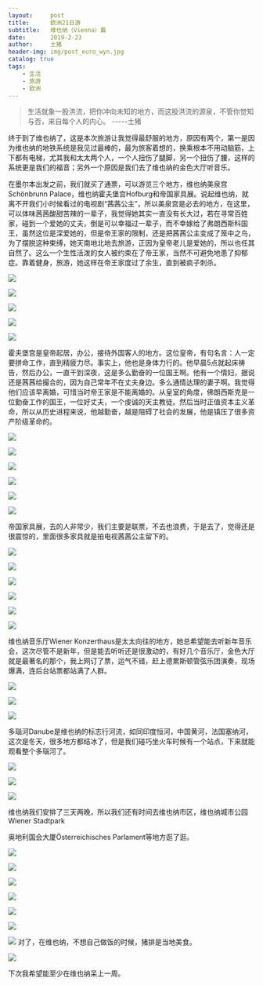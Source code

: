 ```yaml
---
layout:     post
title:      欧洲21日游
subtitle:   维也纳（Vienna）篇
date:       2019-2-23
author:     土猪
header-img: img/post_euro_wyn.jpg
catalog: true
tags:
    - 生活
    - 旅游
    - 欧洲
---
```


> 生活就象一股洪流，把你冲向未知的地方，而这股洪流的源泉，不管你觉知与否，来自每个人的内心。 
> -----土猪





终于到了维也纳了，这是本次旅游让我觉得最舒服的地方，原因有两个，第一是因为维也纳的地铁系统是我见过最棒的，最为旅客着想的，换乘根本不用动脑筋，上下都有电梯，尤其我和太太两个人，一个人扭伤了腿脚，另一个扭伤了腰，这样的系统更是我们的福音；另外一个原因是我们去了维也纳的金色大厅听音乐。 



在墨尔本出发之前，我们就买了通票，可以游览三个地方，维也纳美泉宫Schönbrunn Palace，维也纳霍夫堡宫Hofburg和帝国家具展。说起维也纳，就离不开我们小时候看过的电视剧“茜茜公主”，所以美泉宫是必去的地方，在这里，可以体味茜茜酸甜苦辣的一辈子，我觉得她其实一直没有长大过，若在寻常百姓家，碰到一个爱她的丈夫，倒是可以幸福过一辈子，而不幸嫁给了弗朗西斯科国王，虽然这位是深爱她的，但是帝王家的限制，还是把茜茜公主变成了笼中之鸟，为了摆脱这种束缚，她天南地北地去旅游，正因为皇帝老儿是爱她的，所以也任其自然了。这么一个生性活泼的女人被约束在了帝王家，当然不可避免地患了抑郁症。靠着健身，旅游，她这样在帝王家度过了余生，直到被疯子刺杀。

![](https://cdn.steemitimages.com/DQmdogstCFG6a6W6f33n2MLrBKZJuvARozVcthM9cHo399H/image.png)

![](https://cdn.steemitimages.com/DQmZcGgDs4MaPKV6W4WdCZ6geq9ZeQV5SZNHaY2NesQRN8E/image.png)

![](https://cdn.steemitimages.com/DQmXUWfRKaJG4wQ1YYHAmtfBPbzhTPW5mt4VeG57dmNdkZ4/image.png)

![](https://cdn.steemitimages.com/DQmb6jx6GSarDs946GBxLQLQ1oGMQS4D7nhoYBKKFrHPUL9/image.png)

![](https://cdn.steemitimages.com/DQmbZiqP3PU7ZYpKugJTQ1vtC1RiQwaHBGJXLckNuznbXcq/image.png)


霍夫堡宫是皇帝起居，办公，接待外国客人的地方。这位皇帝，有句名言：人一定要拼命工作，直到精疲力尽。事实上，他也是身体力行的。他早晨5点就起床祷告，然后办公，一直干到深夜，这是多么勤奋的一位国王啊。他有一个情妇，据说还是茜茜给撮合的，因为自己常年不在丈夫身边。多么通情达理的妻子啊。我觉得他们应该早离婚，可惜当时帝王家是不能离婚的。从皇室的角度，佛朗西斯克是一位勤奋工作的国王，一位好丈夫，一个虔诚的天主教徒。然后当时正值资本主义革命，所以从历史进程来说，他越勤奋，越是阻碍了社会的发展，他是镇压了很多资产阶级革命的。


![](https://cdn.steemitimages.com/DQmexNj1yxdDDCZ3c1jjzp6YAkP7BzBQi72i9hHQ1GJUFd2/image.png)

![](https://cdn.steemitimages.com/DQmajVC5P6hvHHFavudwtWB3zmec7M3X8YW8MQKWqi1NZ5D/image.png)

![](https://cdn.steemitimages.com/DQmba8jfPCQhSsWqgH7bWambQAmkksPEsRWyMxQ4fsQojng/image.png)

![](https://cdn.steemitimages.com/DQmSQ9cwhm2ocW7PVKHm9FaLknS5ibuTWnzsDy99Q5uDqw6/image.png)

![](https://cdn.steemitimages.com/DQmczvBFBkHs818555NWwwGu6Ana3WgxQgYtNC7nVAQeSow/image.png)

![](https://cdn.steemitimages.com/DQmTyu8BvgntqCTxjPwGkwTGGKhCjeasQE8kTEGHtQYFe5G/image.png)


帝国家具展，去的人非常少，我们主要是联票，不去也浪费，于是去了，觉得还是很震惊的，里面很多家具就是拍电视茜茜公主留下的。

![](https://cdn.steemitimages.com/DQmXqxXtJANPYyM2adv2ovhqsXFzRrA1vzwn2L8qBEsgepC/image.png)

![](https://cdn.steemitimages.com/DQma5DNuikLibHQVsrNbyyiZTBrk79qDCvfStyDZETWhi2V/image.png)

![](https://cdn.steemitimages.com/DQmT1S6EerfdjY5Ga5ik9YdaEnETQEbTEYR5gvz5Zsbi4dL/image.png)

![](https://cdn.steemitimages.com/DQmThWCFWMH5AXpkLjaAf6jUGrR3v76FNXc6Xf9D4UPiNZi/image.png)

![](https://cdn.steemitimages.com/DQmcniFe8EcAMiquKuC4vkiTJAL7FJjtA6ErAJ3HWH5X7oH/image.png)

![](https://cdn.steemitimages.com/DQmbHJUi1vH5w12WiJ2ShS3xbLW6TJmFgpRvbi9RM5BF2JK/image.png)

维也纳音乐厅Wiener Konzerthaus是太太向往的地方，她总希望能去听新年音乐会，这次尽管不是新年，但是能去听听还是很激动的，有好几个音乐厅，金色大厅就是最著名的那个，我上网订了票，运气不错，赶上德累斯顿管弦乐团演奏，现场爆满，连后台站票都站满了人群。


![](https://cdn.steemitimages.com/DQmPizMP8egifumpbWu9SpxLC2evohF4t5g1QwsKHEqFeZA/image.png)


![](https://cdn.steemitimages.com/DQmQcJWFgxzAtwr2SU6pMPKn8wptZpDnfdvrM79Gsaxh5Ez/image.png)

![](https://cdn.steemitimages.com/DQmSnoRX6de6p2Cu663iQ5q6ygkdsDruzre4Pgjgt3ceCcx/image.png)





多瑙河Danube是维也纳的标志行河流，如同印度恒河，中国黄河，法国塞纳河，这次是冬天，很多地方都结冰了，但是我们碰巧坐火车时候有一个站点，下来就能观看整个多瑙河了。

![](https://cdn.steemitimages.com/DQmZBiqqqekBRoML8q3NZvgju8QvmuUAd1WCrL7MpqxaTqx/image.png)

![](https://cdn.steemitimages.com/DQmSgLxHYwLnYNECwgqgeRhPHey1H3xKyproXM62WDpPW5Y/image.png)

![](https://cdn.steemitimages.com/DQmYFMDvksyMeRmgvPoof3XFHxh5j6TkoBaKXC4kzKkorzt/image.png)



维也纳我们安排了三天两晚，所以我们还有时间去维也纳市区，维也纳城市公园Wiener Stadtpark

奥地利国会大厦Österreichisches Parlament等地方逛了逛。


![](https://cdn.steemitimages.com/DQmV1tjyAquLSMsbtFvNfPazAMPxmQYUEz7YneHBcybxyFo/image.png)

![](https://cdn.steemitimages.com/DQmPQsCB77sPePkYALLwgbBNQxbXHY9tRD8bZVh8p5VG9Bu/image.png)

![](https://cdn.steemitimages.com/DQmaMUAwZfaxygjYVDn9ZUQjd5rz1zi7Lhawe5qfB1E7xQw/image.png)

![](https://cdn.steemitimages.com/DQmWCNQeieRYFqWrMz87PCagQ8jfmmbVEASCuGan474PKjJ/image.png)

![](https://cdn.steemitimages.com/DQmYyCAzfXGJQ3y4ds7rY9iHfqdxk34ZVcihenAiyhUJ64d/image.png)

![](https://cdn.steemitimages.com/DQmYZaWKFEukrGrtPu4iH3Sq6Q4aW4McDaKA38VsmpC9gr6/image.png)

![](https://cdn.steemitimages.com/DQmTU6wKUYKu8ce8YXiV5fF4ZuKh7Bg8CHg6Gef1ZTcC3Pb/image.png)
对了，在维也纳，不想自己做饭的时候，猪排是当地美食。

![](https://cdn.steemitimages.com/DQmZ9A6epbzUSW2T4hCtk4VxyGZniGThoWiVC8v1TZsw2G9/image.png)


下次我希望能至少在维也纳呆上一周。